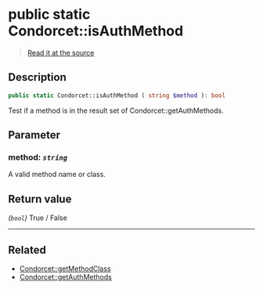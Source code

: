 # public static Condorcet::isAuthMethod

> [Read it at the source](https://github.com/julien-boudry/Condorcet/blob/master/src/Condorcet.php#L177)

## Description    

```php
public static Condorcet::isAuthMethod ( string $method ): bool
```

Test if a method is in the result set of Condorcet::getAuthMethods.

## Parameter

### **method:** *`string`*   
A valid method name or class.    


## Return value   

*(`bool`)* True / False


---------------------------------------

## Related

* [Condorcet::getMethodClass](/Docs/api-reference/Condorcet%20Class/Condorcet--getMethodClass().md)    
* [Condorcet::getAuthMethods](/Docs/api-reference/Condorcet%20Class/Condorcet--getAuthMethods().md)    
